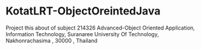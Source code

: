# KotatLRT-ObjectOreintedJava
Project this about of subject 214326 Advanced-Object Oriented Application, Information Technology, Suranaree University Of Technology, Nakhonrachasima , 30000 , Thailand<br/>
